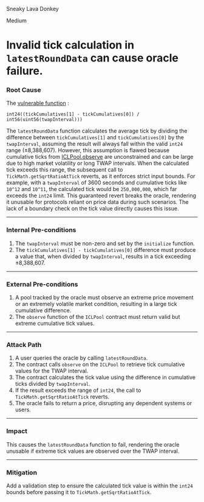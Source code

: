 Sneaky Lava Donkey

Medium

# Invalid tick calculation in `latestRoundData` can cause oracle failure.


### **Root Cause**  
The [vulnerable function](https://github.com/sherlock-audit/2024-12-plaza-finance/blob/main/plaza-evm/src/BondOracleAdapter.sol#L99-L114) :
```solidity
int24((tickCumulatives[1] - tickCumulatives[0]) / int56(uint56(twapInterval)))
```  
The `latestRoundData` function calculates the average tick by dividing the difference between `tickCumulatives[1]` and `tickCumulatives[0]` by the `twapInterval`, assuming the result will always fall within the valid `int24` range (±8,388,607). However, this assumption is flawed because cumulative ticks from [ICLPool.observe](https://github.com/sherlock-audit/2024-12-plaza-finance/blob/main/plaza-evm/src/BondOracleAdapter.sol#L107) are unconstrained and can be large due to high market volatility or long TWAP intervals. When the calculated tick exceeds this range, the subsequent call to `TickMath.getSqrtRatioAtTick` reverts, as it enforces strict input bounds. For example, with a `twapInterval` of 3600 seconds and cumulative ticks like `10^12` and `10^11`, the calculated tick would be `250,000,000`, which far exceeds the `int24` limit. This guaranteed revert breaks the oracle, rendering it unusable for protocols reliant on price data during such scenarios. The lack of a boundary check on the tick value directly causes this issue.

---

### **Internal Pre-conditions**  
1. The `twapInterval` must be non-zero and set by the `initialize` function.  
2. The `tickCumulatives[1] - tickCumulatives[0]` difference must produce a value that, when divided by `twapInterval`, results in a tick exceeding ±8,388,607.  

---

### **External Pre-conditions**  
1. A pool tracked by the oracle must observe an extreme price movement or an extremely volatile market condition, resulting in a large tick cumulative difference.  
2. The `observe` function of the `ICLPool` contract must return valid but extreme cumulative tick values.  

---

### **Attack Path**  
1. A user queries the oracle by calling `latestRoundData`.  
2. The contract calls `observe` on the `ICLPool` to retrieve tick cumulative values for the TWAP interval.  
3. The contract calculates the tick value using the difference in cumulative ticks divided by `twapInterval`.  
4. If the result exceeds the range of `int24`, the call to `TickMath.getSqrtRatioAtTick` reverts.  
5. The oracle fails to return a price, disrupting any dependent systems or users.  

---

### **Impact**  
This causes the `latestRoundData` function to fail, rendering the oracle unusable if extreme tick values are observed over the TWAP interval.

---

### **Mitigation**  
Add a validation step to ensure the calculated tick value is within the `int24` bounds before passing it to `TickMath.getSqrtRatioAtTick`.